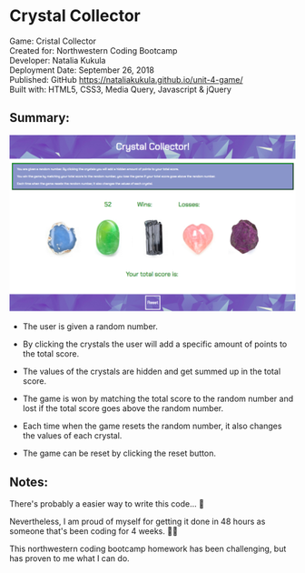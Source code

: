 # Crystal Collector
Game: Cristal Collector \
Created for: Northwestern Coding Bootcamp \
Developer: Natalia Kukula \
Deployment Date:  September 26, 2018 \
Published: GitHub <https://nataliakukula.github.io/unit-4-game/> \
Built with: HTML5, CSS3, Media Query, Javascript & jQuery

## Summary: 

![Crystal Collector](assets/images/crystal-collector.png)

* The user is given a random number.

* By clicking the crystals the user will add a specific amount of points to the total score.

* The values of the crystals are hidden and get summed up in the total score.

* The game is won by matching the total score to the random number and lost if the total score goes above the random number.

* Each time when the game resets the random number, it also changes the values of each crystal.

* The game can be reset by clicking the reset button.

## Notes:
There's probably a easier way to write this code... 🙈

Nevertheless, I am proud of myself for getting it done in 48 hours as someone that's been coding for 4 weeks. 💪🏼

This northwestern coding bootcamp homework has been challenging, but has proven to me what I can do.
